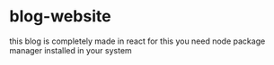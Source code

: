 # blog-website
this blog is completely made in react
for this you need node package manager installed in your system